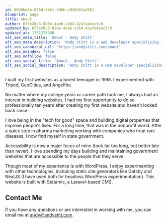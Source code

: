 ```yaml
---
id: 6900be4e-076d-49e1-9d6b-c036b82ad581
blueprint: page
title: About
author: 6f3e28c3-028e-4aeb-a364-42afa4eec5c0
updated_by: 6f3e28c3-028e-4aeb-a364-42afa4eec5c0
updated_at: 1731375930
alt_seo_meta_title: 'About - Andy Stitt'
alt_seo_meta_description: 'Andy Stitt is a web developer specializing in front-end development and accessibility. He currently works in state government.'
alt_seo_canonical_url: 'https://andystitt.com/about'
alt_seo_noindex: false
alt_seo_nofollow: false
alt_seo_social_title: 'About - Andy Stitt'
alt_seo_social_description: 'Andy Stitt is a web developer specializing in front-end development and accessibility. He currently works in state government.'
---
```

I built my first websites as a bored teenager in 1998. I experimented with Tripod, GeoCities, and Angelfire.

No matter where my college years or career path took me, I always had an interest in building websites. I had my first opportunity to do so professionally ten years after creating my first website and haven't looked back since.

I love being in the "tech for good" space and building digital properties that improve people's lives. For a long time, that was in the nonprofit world. After a quick stop in pharma marketing working with companies who treat rare diseases, I now find myself in state government.

Accessibility is now a major focus of mine (took far too long, but better late than never). I love spending my days building and maintaining government websites that are accessible to the people that they serve.

Though most of my experience is with WordPress, I enjoy experimenting with other technologies, including static site generators like Gatsby and NextJS (I have used both for headless WordPress experimentation). This website is built with Statamic, a Laravel-based CMS.

## Contact Me

If you have any questions or are interested in working with me, you can email me at [andy@andystitt.com](mailto:andy@andystitt.com).